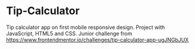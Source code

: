 # Tip-Calculator
Tip calculator app on first mobile responsive design. Project with JavaScript, HTML5 and CSS. Junior challenge from https://www.frontendmentor.io/challenges/tip-calculator-app-ugJNGbJUX
